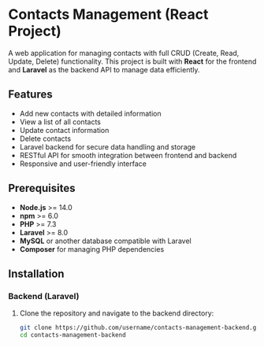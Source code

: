 # Contacts Management (React Project)

A web application for managing contacts with full CRUD (Create, Read, Update, Delete) functionality. This project is built with **React** for the frontend and **Laravel** as the backend API to manage data efficiently.

## Features

- Add new contacts with detailed information
- View a list of all contacts
- Update contact information
- Delete contacts
- Laravel backend for secure data handling and storage
- RESTful API for smooth integration between frontend and backend
- Responsive and user-friendly interface

## Prerequisites

- **Node.js** >= 14.0
- **npm** >= 6.0
- **PHP** >= 7.3
- **Laravel** >= 8.0
- **MySQL** or another database compatible with Laravel
- **Composer** for managing PHP dependencies

## Installation

### Backend (Laravel)

1. Clone the repository and navigate to the backend directory:
   ```bash
   git clone https://github.com/username/contacts-management-backend.git
   cd contacts-management-backend
